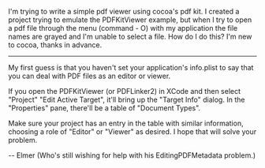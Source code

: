 I'm trying to write a simple pdf viewer using cocoa's pdf kit. I created a project trying to emulate the PDFKitViewer example, but when I try to open a pdf file through the menu (command - O) with my application the file names are grayed and I'm unable to select a file. How do I do this? I'm new to cocoa, thanks in advance.


----

My first guess is that you haven't set your application's info.plist to say that you can deal with PDF files as an editor or viewer.

If you open the PDFKitViewer (or PDFLinker2) in XCode and then select "Project" "Edit Active Target", it'll bring up the "Target Info" dialog. In the "Properties" pane, there'll be a table of "Document Types".

Make sure your project has an entry in the table with similar information, choosing a role of "Editor" or "Viewer" as desired. I hope that will solve your problem.

-- Elmer  (Who's still wishing for help with his EditingPDFMetadata problem.)
